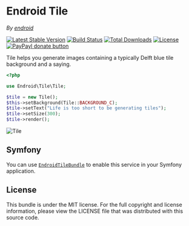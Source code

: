 Endroid Tile
============

*By [endroid](http://endroid.nl/)*

[![Latest Stable Version](http://img.shields.io/packagist/v/endroid/tile.svg)](https://packagist.org/packages/endroid/tile)
[![Build Status](http://img.shields.io/travis/endroid/Tile.svg)](http://travis-ci.org/endroid/Tile)
[![Total Downloads](http://img.shields.io/packagist/dt/endroid/tile.svg)](https://packagist.org/packages/endroid/tile)
[![License](http://img.shields.io/packagist/l/endroid/tile.svg)](https://packagist.org/packages/endroid/tile)
[![PayPayl donate button](http://img.shields.io/badge/paypal-donate-orange.svg)](https://www.paypal.com/cgi-bin/webscr?cmd=_s-xclick&hosted_button_id=RGH86QN825TWN "Keep me off the streets")

Tile helps you generate images containing a typically Delft blue tile background and a saying.

```php
<?php

use Endroid\Tile\Tile;

$tile = new Tile();
$this->setBackground(Tile::BACKGROUND_C);
$tile->setText("Life is too short to be generating tiles");
$tile->setSize(300);
$tile->render();
```

![Tile](http://endroid.nl/tile/Life%20is%20too%20short%20to%20be%20generating%20tiles.png)

## Symfony

You can use [`EndroidTileBundle`](https://github.com/endroid/EndroidTileBundle) to enable this service in your Symfony application.

## License

This bundle is under the MIT license. For the full copyright and license information, please view the LICENSE file that
was distributed with this source code.
